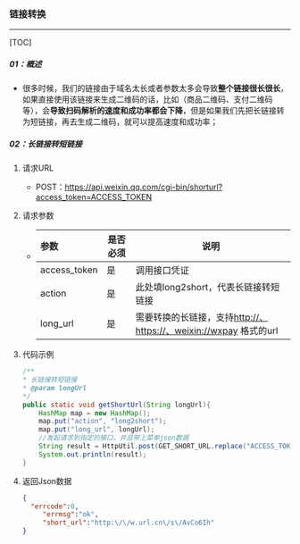### 链接转换

------

[TOC]

##### 01：概述

- 很多时候，我们的链接由于域名太长或者参数太多会导致**整个链接很长很长**，如果直接使用该链接来生成二维码的话，比如（商品二维码、支付二维码等），会**导致扫码解析的速度和成功率都会下降**，但是如果我们先把长链接转为短链接，再去生成二维码，就可以提高速度和成功率；

##### 02：长链接转短链接

1. 请求URL

   - POST：https://api.weixin.qq.com/cgi-bin/shorturl?access_token=ACCESS_TOKEN

2. 请求参数

   - | 参数         | 是否必须 | 说明                                                         |
     | :----------- | -------- | ------------------------------------------------------------ |
     | access_token | 是       | 调用接口凭证                                                 |
     | action       | 是       | 此处填long2short，代表长链接转短链接                         |
     | long_url     | 是       | 需要转换的长链接，支持[http://、https://、weixin://wxpay](http://xn--https-0t3d//、weixin://wxpay) 格式的url |

3. 代码示例

   ```java
   /**
   * 长链接转短链接
   * @param longUrl
   */
   public static void getShortUrl(String longUrl){
       HashMap map = new HashMap();
       map.put("action", "long2short");
       map.put("long_url", longUrl);
       //发起请求到指定的接口，并且带上菜单json数据
       String result = HttpUtil.post(GET_SHORT_URL.replace("ACCESS_TOKEN", getAccessToken()), map);
       System.out.println(result);
   }
   ```
   
4. 返回Json数据

   ```json
   {	
     "errcode":0,
    	"errmsg":"ok",
    	"short_url":"http:\/\/w.url.cn\/s\/AvCo6Ih"
   }
   ```

   